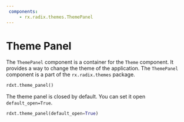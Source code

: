 ```yaml
---
 components:
     - rx.radix.themes.ThemePanel
---
```


 # Theme Panel

 The `ThemePanel` component is a container for the `Theme` component. It provides a way to change the theme of the application. The `ThemePanel` component is a part of the `rx.radix.themes` package.




 ```python
 rdxt.theme_panel()
 ```

 The theme panel is closed by default. You can set it open `default_open=True`.

 ```python
 rdxt.theme_panel(default_open=True)
 ```